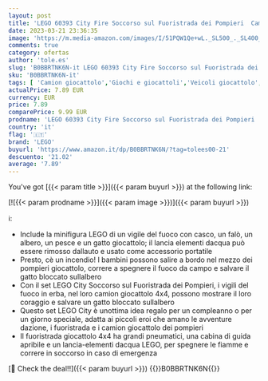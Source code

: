 ```yaml
---
layout: post
title: 'LEGO 60393 City Fire Soccorso sul Fuoristrada dei Pompieri  Camion Giocattolo dei Vigili del Fuoco 4x4 Lancia-Elementi d Acqua  Giochi per Bambini e Bambine'
date: 2023-03-21 23:36:35
image: 'https://m.media-amazon.com/images/I/51PQW1Qe+wL._SL500_._SL400_.jpg'
comments: true
category: ofertas
author: 'tole.es'
slug: 'B0BBRTNK6N-it LEGO 60393 City Fire Soccorso sul Fuoristrada dei Pompieri...'
sku: 'B0BBRTNK6N-it'
tags: [ 'Camion giocattolo','Giochi e giocattoli','Veicoli giocattolo','lego','🇮🇹', ]
actualPrice: 7.89 EUR
currency: EUR
price: 7.89
comparePrice: 9.99 EUR
prodname: 'LEGO 60393 City Fire Soccorso sul Fuoristrada dei Pompieri  Camion Giocattolo dei Vigili del Fuoco 4x4 Lancia-Elementi d Acqua  Giochi per Bambini e Bambine'
country: 'it'
flag: '🇮🇹'
brand: 'LEGO'
buyurl: 'https://www.amazon.it/dp/B0BBRTNK6N/?tag=tolees00-21'
descuento: '21.02'
average: '7.89'
---
```


You've got [{{< param title >}}]({{< param buyurl >}}) at the following link:

[![{{< param prodname >}}]({{< param image >}})]({{< param buyurl >}})

ℹ️:

- Include la minifigura LEGO di un vigile del fuoco con casco, un falò, un albero, un pesce e un gatto giocattolo; il lancia elementi dacqua può essere rimosso dallauto e usato come accessorio portatile
- Presto, cè un incendio! I bambini possono salire a bordo nel mezzo dei pompieri giocattolo, correre a spegnere il fuoco da campo e salvare il gatto bloccato sullalbero
- Con il set LEGO City Soccorso sul Fuoristrada dei Pompieri, i vigili del fuoco in erba, nel loro camion giocattolo 4x4, possono mostrare il loro coraggio e salvare un gatto bloccato sullalbero
- Questo set LEGO City è unottima idea regalo per un compleanno o per un giorno speciale, adatta ai piccoli eroi che amano le avventure dazione, i fuoristrada e i camion giocattolo dei pompieri
- Il fuoristrada giocattolo 4x4 ha grandi pneumatici, una cabina di guida apribile e un lancia-elementi dacqua LEGO, per spegnere le fiamme e correre in soccorso in caso di emergenza

[🛒 Check the deal!!]({{< param buyurl >}})
{{<world>}}B0BBRTNK6N{{</world>}}
